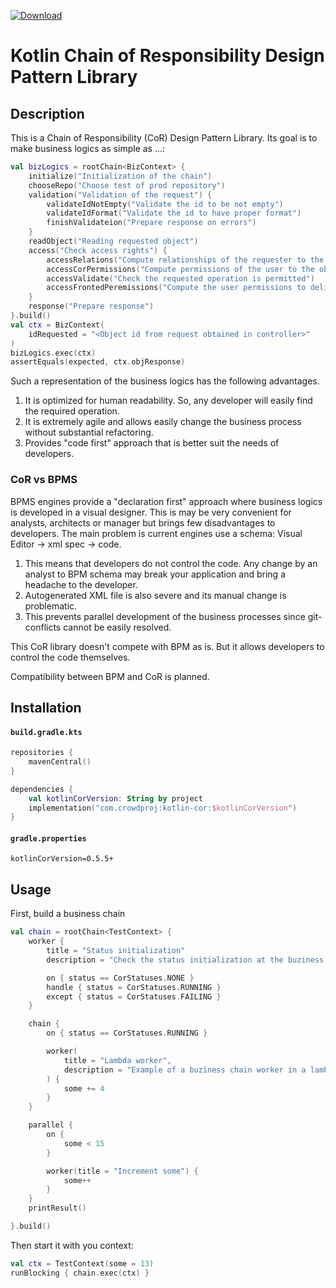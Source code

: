 [![Download](https://img.shields.io/maven-central/v/com.crowdproj/kotlin-cor)](https://search.maven.org/artifact/com.crowdproj/kotlin-cor)

# Kotlin Chain of Responsibility Design Pattern Library

## Description

This is a Chain of Responsibility (CoR) Design Pattern Library. Its goal is to make business logics as simple as ...:

```kotlin
val bizLogics = rootChain<BizContext> {
    initialize("Initialization of the chain")
    chooseRepo("Choose test of prod repository")
    validation("Validation of the request") {
        validateIdNotEmpty("Validate the id to be not empty")
        validateIdFormat("Validate the id to have proper format")
        finishValidateion("Prepare response on errors")
    }
    readObject("Reading requested object")
    access("Check access rights") {
        accessRelations("Compute relationships of the requester to the object")
        accessCorPermissions("Compute permissions of the user to the object")
        accessValidate("Check the requested operation is permitted")
        accessFrontedPeremissions("Compute the user permissions to deliver to frontend")
    }
    response("Prepare response")
}.build()
val ctx = BizContext(
    idRequested = "<Object id from request obtained in controller>"
)
bizLogics.exec(ctx)
assertEquals(expected, ctx.objResponse)
```

Such a representation of the business logics has the following advantages.

1. It is optimized for human readability. So, any developer will easily find the required operation.
2. It is extremely agile and allows easily change the business process without substantial refactoring.
3. Provides "code first" approach that is better suit the needs of developers.

### CoR vs BPMS

BPMS engines provide a "declaration first" approach where business logics is developed in a visual designer. This is
may be very convenient for analysts, architects or manager but brings few disadvantages to developers. The main problem
is current engines use a schema: Visual Editor -> xml spec -> code.

1. This means that developers do not control the code. Any change by an analyst to BPM schema may break your application
   and bring a headache to the developer.
2. Autogenerated XML file is also severe and its manual change is problematic.
3. This prevents parallel development of the business processes since git-conflicts cannot be easily resolved.

This CoR library doesn't compete with BPM as is. But it allows developers to control the code themselves.

Compatibility between BPM and CoR is planned.

## Installation

#### **`build.gradle.kts`**

```kotlin
repositories {
    mavenCentral()
}

dependencies {
    val kotlinCorVersion: String by project
    implementation("com.crowdproj:kotlin-cor:$kotlinCorVersion")
}
```

#### **`gradle.properties`**

```properties
kotlinCorVersion=0.5.5+
```

## Usage

First, build a business chain

```kotlin
val chain = rootChain<TestContext> {
    worker {
        title = "Status initialization"
        description = "Check the status initialization at the buziness chain start"

        on { status == CorStatuses.NONE }
        handle { status = CorStatuses.RUNNING }
        except { status = CorStatuses.FAILING }
    }

    chain {
        on { status == CorStatuses.RUNNING }

        worker(
            title = "Lambda worker",
            description = "Example of a buziness chain worker in a lambda form"
        ) {
            some += 4
        }
    }

    parallel {
        on {
            some < 15
        }

        worker(title = "Increment some") {
            some++
        }
    }
    printResult()

}.build()
```

Then start it with you context:

```kotlin
val ctx = TestContext(some = 13)
runBlocking { chain.exec(ctx) }
```
